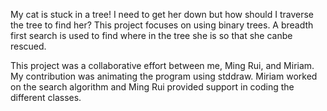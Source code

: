 My cat is stuck in a tree! I need to get her down but how should I traverse the tree to find her? This project focuses on using binary trees.
A breadth first search is used to find where in the tree she is so that she canbe rescued.

This project was a collaborative effort between me, Ming Rui, and Miriam.
My contribution was animating the program using stddraw. Miriam worked on the search algorithm
and Ming Rui provided support in coding the different classes.
